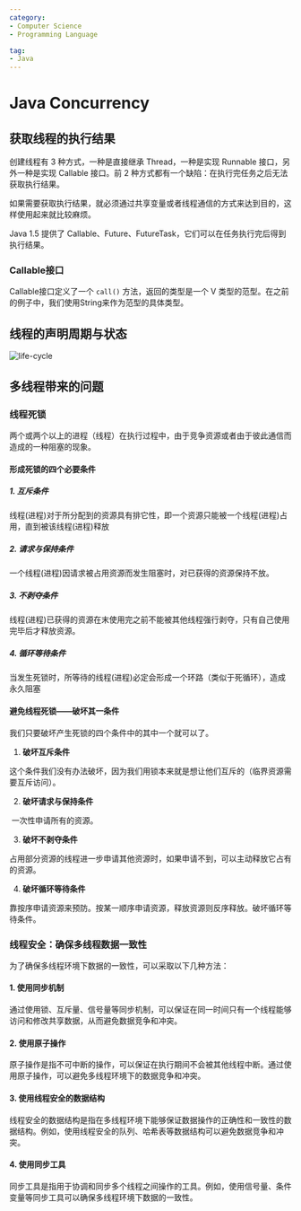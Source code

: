 ```yaml
---
category:
- Computer Science
- Programming Language

tag: 
- Java
---
```


# Java Concurrency 



## 获取线程的执行结果

创建线程有 3 种方式，一种是直接继承 Thread，一种是实现 Runnable 接口，另外一种是实现 Callable 接口。前 2 种方式都有一个缺陷：在执行完任务之后无法获取执行结果。

如果需要获取执行结果，就必须通过共享变量或者线程通信的方式来达到目的，这样使用起来就比较麻烦。

Java 1.5 提供了 Callable、Future、FutureTask，它们可以在任务执行完后得到执行结果。



### Callable接口

Callable接口定义了一个 `call()` 方法，返回的类型是一个 V 类型的范型。在之前的例子中，我们使用String来作为范型的具体类型。



## 线程的声明周期与状态

![life-cycle](https://pics.yujieliu.com/blog/2023/11/e1caf2e894899bac082eb725816a7295.png)





## 多线程带来的问题

### 线程死锁

两个或两个以上的进程（线程）在执行过程中，由于竞争资源或者由于彼此通信而造成的一种阻塞的现象。



#### 形成死锁的四个必要条件

##### 1. 互斥条件

线程(进程)对于所分配到的资源具有排它性，即一个资源只能被一个线程(进程)占用，直到被该线程(进程)释放

##### 2. 请求与保持条件

一个线程(进程)因请求被占用资源而发生阻塞时，对已获得的资源保持不放。

##### 3. 不剥夺条件

线程(进程)已获得的资源在末使用完之前不能被其他线程强行剥夺，只有自己使用完毕后才释放资源。

##### 4. 循环等待条件

当发生死锁时，所等待的线程(进程)必定会形成一个环路（类似于死循环），造成永久阻塞



#### 避免线程死锁——破坏其一条件

我们只要破坏产生死锁的四个条件中的其中一个就可以了。

1. **破坏互斥条件**

​	这个条件我们没有办法破坏，因为我们用锁本来就是想让他们互斥的（临界资源需要互斥访问）。

2. **破坏请求与保持条件**

​	一次性申请所有的资源。

3. **破坏不剥夺条件**

​	占用部分资源的线程进一步申请其他资源时，如果申请不到，可以主动释放它占有的资源。

4. **破坏循环等待条件**

​	靠按序申请资源来预防。按某一顺序申请资源，释放资源则反序释放。破坏循环等待条件。



### 线程安全：确保多线程数据一致性

为了确保多线程环境下数据的一致性，可以采取以下几种方法：

#### 1. 使用同步机制

通过使用锁、互斥量、信号量等同步机制，可以保证在同一时间只有一个线程能够访问和修改共享数据，从而避免数据竞争和冲突。

#### 2. 使用原子操作

原子操作是指不可中断的操作，可以保证在执行期间不会被其他线程中断。通过使用原子操作，可以避免多线程环境下的数据竞争和冲突。

#### 3. 使用线程安全的数据结构

线程安全的数据结构是指在多线程环境下能够保证数据操作的正确性和一致性的数据结构。例如，使用线程安全的队列、哈希表等数据结构可以避免数据竞争和冲突。

#### 4. 使用同步工具

同步工具是指用于协调和同步多个线程之间操作的工具。例如，使用信号量、条件变量等同步工具可以确保多线程环境下数据的一致性。
